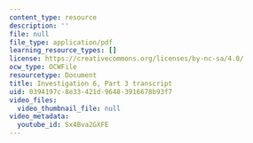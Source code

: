 ```yaml
---
content_type: resource
description: ''
file: null
file_type: application/pdf
learning_resource_types: []
license: https://creativecommons.org/licenses/by-nc-sa/4.0/
ocw_type: OCWFile
resourcetype: Document
title: Investigation 6, Part 3 transcript
uid: 0394197c-8e33-421d-9648-3916678b93f7
video_files:
  video_thumbnail_file: null
video_metadata:
  youtube_id: Sx4Bva2GXFE
---
```

